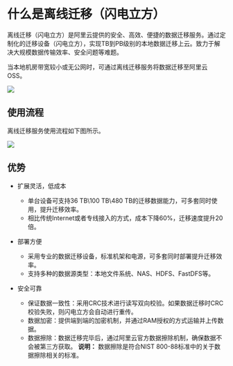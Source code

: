 # 什么是离线迁移（闪电立方）

离线迁移（闪电立方）是阿里云提供的安全、高效、便捷的数据迁移服务。通过定制化的迁移设备（闪电立方），实现TB到PB级别的本地数据迁移上云。致力于解决大规模数据传输效率、安全问题等难题。

当本地机房带宽较小或无公网时，可通过离线迁移服务将数据迁移至阿里云OSS。

![](http://docs-aliyun.cn-hangzhou.oss.aliyun-inc.com/assets/pic/54753/cn_zh/1558403307967/Image%2043.png)

## 使用流程

离线迁移服务使用流程如下图所示。

![](https://static-aliyun-doc.oss-accelerate.aliyuncs.com/assets/img/zh-CN/8926967161/p260632.png)

## 优势

-   扩展灵活，低成本

    -   单台设备可支持36 TB\\100 TB\\480 TB的迁移数据能力，可多套同时使用，提升迁移效率。
    -   相比传统Internet或者专线接入的方式，成本下降60%，迁移速度提升20倍。
-   部署方便

    -   采用专业的数据迁移设备，标准机架和电源，可多套同时部署提升迁移效率。
    -   支持多种的数据源类型：本地文件系统、NAS、HDFS、FastDFS等。
-   安全可靠

    -   保证数据一致性：采用CRC技术进行读写双向校验。如果数据迁移时CRC校验失败，则闪电立方会自动进行重传。
    -   数据加密：提供端到端的加密机制，并通过RAM授权的方式运输并上传数据。
    -   数据擦除：数据迁移完毕后，通过阿里云官方数据擦除机制，确保数据不会被第三方获取。
    **说明：** 数据擦除是符合NIST 800-88标准中的关于数据擦除相关的标准。


